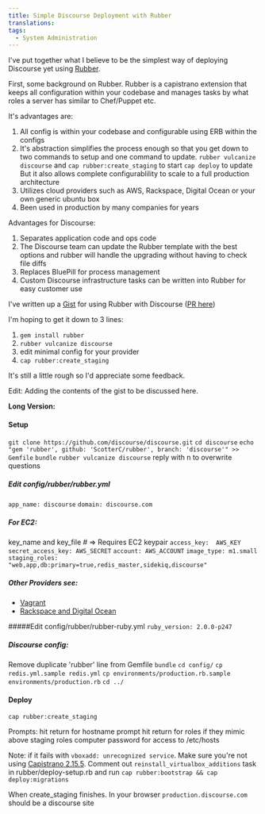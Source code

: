 ```yaml
---
title: Simple Discourse Deployment with Rubber
translations:
tags:
  - System Administration
---
```


I've put together what I believe to be the simplest way of deploying Discourse yet using [Rubber][1].

First, some background on Rubber.  Rubber is a capistrano extension that keeps all configuration within your codebase and manages tasks by what roles a server has similar to Chef/Puppet etc.

It's advantages are:

 1. All config is within your codebase and configurable using ERB within the configs
 2. It's abstraction simplifies the process enough so that you get down to two commands to setup and one command to update. 
 `rubber vulcanize discourse` and `cap rubber:create_staging` to start
`cap deploy` to update
But it also allows complete configurablility to scale to a full production architecture
 3. Utilizes cloud providers such as AWS, Rackspace, Digital Ocean or your own generic ubuntu box
 4. Been used in production by many companies for years

Advantages for Discourse: 

 1. Separates application code and ops code
 2. The Discourse team can update the Rubber template with the best
    options and rubber will handle the upgrading without having to check
    file diffs
 3. Replaces BluePill for process management
 4. Custom Discourse infrastructure tasks can be written into Rubber for easy customer use

I've written up a [Gist][2] for using Rubber with Discourse ([PR here][3])

I'm hoping to get it down to 3 lines:

 1. `gem install rubber`
 2. `rubber vulcanize discourse`
 3. edit minimal config for your provider
 4. `cap rubber:create_staging`

It's still a little rough so I'd appreciate some feedback.

Edit:  Adding the contents of the gist to be discussed here.

**Long Version:**

#### Setup
`git clone https://github.com/discourse/discourse.git`
`cd discourse`
`echo "gem 'rubber', github: 'ScotterC/rubber', branch: 'discourse'" >> Gemfile`
`bundle`
`rubber vulcanize discourse` reply with n to overwrite questions

##### Edit config/rubber/rubber.yml
`app_name: discourse`
`domain: discourse.com`

##### For EC2:
key_name and key_file # => Requires EC2 keypair
`access_key:  AWS_KEY`
`secret_access_key: AWS_SECRET`
`account: AWS_ACCOUNT`
`image_type: m1.small`
`staging_roles: "web,app,db:primary=true,redis_master,sidekiq,discourse"`

##### Other Providers see:
* [Vagrant][4]
* [Rackspace and Digital Ocean][5]

#####Edit config/rubber/rubber-ruby.yml
 `ruby_version: 2.0.0-p247`

##### Discourse config:
Remove duplicate 'rubber' line from Gemfile
`bundle`
`cd config/`
`cp redis.yml.sample redis.yml`
`cp environments/production.rb.sample environments/production.rb`
`cd ../`

#### Deploy
`cap rubber:create_staging`
 
Prompts:
hit return for hostname prompt
hit return for roles if they mimic above staging roles
computer password for access to /etc/hosts

Note:
if it fails with `vboxadd: unrecognized service`. Make sure you're not using [Capistrano 2.15.5][6]. Comment out `reinstall_virtualbox_additions` task in rubber/deploy-setup.rb and run `cap rubber:bootstrap && cap deploy:migrations`  


When create_staging finishes.  In your browser `production.discourse.com` should be a discourse site


  [1]: http://github.com/rubber/rubber
  [2]: https://gist.github.com/ScotterC/6703521
  [3]: https://github.com/rubber/rubber/pull/398
  [4]: https://github.com/rubber/rubber/wiki/Running-with-vagrant
  [5]: https://github.com/rubber/rubber/wiki/Providers
  [6]: https://github.com/rubber/rubber/issues/397
